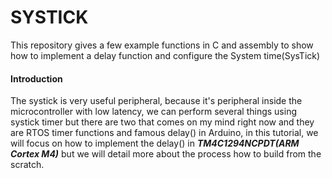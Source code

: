 # SYSTICK
This repository gives a few example functions in C and assembly to show how to implement a delay function and configure the System time(SysTick)

#### Introduction

The systick is very useful peripheral, because it's peripheral inside the microcontroller with low latency, we can perform several things using systick timer but there are two that comes on my mind right now and they are RTOS timer functions and famous delay() in Arduino, in this tutorial, we will focus on how to implement the delay() in ***TM4C1294NCPDT(ARM Cortex M4)*** but we will detail more about the process how to build from the scratch.
